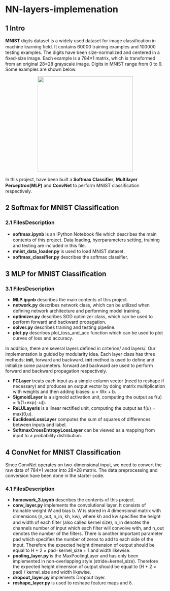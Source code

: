 # NN-layers-implemenation

## 1 Intro
**MNIST** digits dataset is a widely used dataset for image classiﬁcation in machine learning ﬁeld. It contains 60000 training examples and 100000 testing examples. The digits have been size-normalized and centered in a ﬁxed-size image. Each example is a 784×1 matrix, which is transformed from an original 28×28 grayscale image. Digits in MNIST range from 0 to 9. Some examples are shown below.

<p align="center">
  <img width="300" height="300" src="https://cdn-images-1.medium.com/max/800/0*At0wJRULTXvyA3EK.png">
</p>

In this project, have been built a **Softmax Classiﬁer**, **Multilayer Perceptron(MLP)** and **ConvNet** to perform MNIST classiﬁcation respectively.

## 2 Softmax for MNIST Classiﬁcation

### 2.1 FilesDescription 
- **softmax.ipynb** is an IPython Notebook ﬁle which describes the main contents of this project. Data loading, hyerparameters setting, training and testing are included in this ﬁle.
- **mnist_data_loader.py** is used to load MNIST dataset.
- **softmax_classiﬁer.py** describes the softmax classiﬁer.

## 3 MLP for MNIST Classiﬁcation

### 3.1 FilesDescription 
- **MLP.ipynb** describes the main contents of this project.
- **network.py** describes network class, which can be utilized when deﬁning network architecture and performing model training.
- **optimizer.py** describes SGD optimizer class, which can be used to perform forward and backward propagation.
- **solver.py** describes training and testing pipeline.
- **plot.py** describes plot_loss_and_acc function which can be used to plot curves of loss and accuracy. 

In addition, there are several layers deﬁned in criterion/ and layers/. Our implementation is guided by modularity idea. Each layer class has three methods: __init__, forward and backward. __init__ method is used to deﬁne and initialize some parameters. forward and backward are used to perform forward and backward propagation respectively. 
- **FCLayer** treats each input as a simple column vector (need to reshape if necessary) and produces an output vector by doing matrix multiplication with weights and then adding biases: u = Wx + b.
- **SigmoidLayer** is a sigmoid activation unit, computing the output as f(u) = 1/(1+exp(−u)).
- **ReLULayeris** is a linear rectiﬁed unit, computing the output as f(u) = max(0,u). 
- **EuclideanLossLayer** computes the sum of squares of differences between inputs and label.
- **SoftmaxCrossEntropyLossLayer** can be viewed as a mapping from input to a probability distribution.

## 4 ConvNet for MNIST Classiﬁcation

Since ConvNet operates on two-dimensional input, we need to convert the raw data of 784×1 vector into 28×28 matrix. The data preprocessing and conversion have been done in the starter code.

### 4.1 FilesDescription 
- **homework_3.ipynb** describes the contents of this project.
- **conv_layer.py** implements the convolutional layer. It consists of trainable weight W and bias b. W is stored in 4 dimensional matrix with dimensions (n_out, n_in, kh, kw), where kh and kw speciﬁes the height and width of each ﬁlter (also called kernel size), n_in denotes the channels number of input which each filter will convolve with, and n_out denotes the number of the filters. There is another important parameter pad which speciﬁes the number of zeros to add to each side of the input. Therefore the expected height dimension of output should be equal to H + 2 × pad−kernel_size + 1 and width likewise.
- **pooling_layer.py** is the MaxPoolingLayer and has only been implemented in non-overlapping style (stride=kernel_size). Therefore the expected height dimension of output should be equal to (H + 2 × pad) / kernel_size and width likewise.
- **dropout_layer.py** implements Dropout layer.
- **reshape_layer.py** is used to reshape feature maps and δ.

